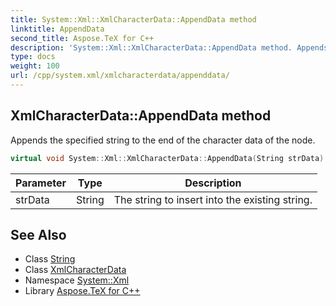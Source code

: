 ```yaml
---
title: System::Xml::XmlCharacterData::AppendData method
linktitle: AppendData
second_title: Aspose.TeX for C++
description: 'System::Xml::XmlCharacterData::AppendData method. Appends the specified string to the end of the character data of the node in C++.'
type: docs
weight: 100
url: /cpp/system.xml/xmlcharacterdata/appenddata/
---
```

## XmlCharacterData::AppendData method


Appends the specified string to the end of the character data of the node.

```cpp
virtual void System::Xml::XmlCharacterData::AppendData(String strData)
```


| Parameter | Type | Description |
| --- | --- | --- |
| strData | String | The string to insert into the existing string. |

## See Also

* Class [String](../../../system/string/)
* Class [XmlCharacterData](../)
* Namespace [System::Xml](../../)
* Library [Aspose.TeX for C++](../../../)
